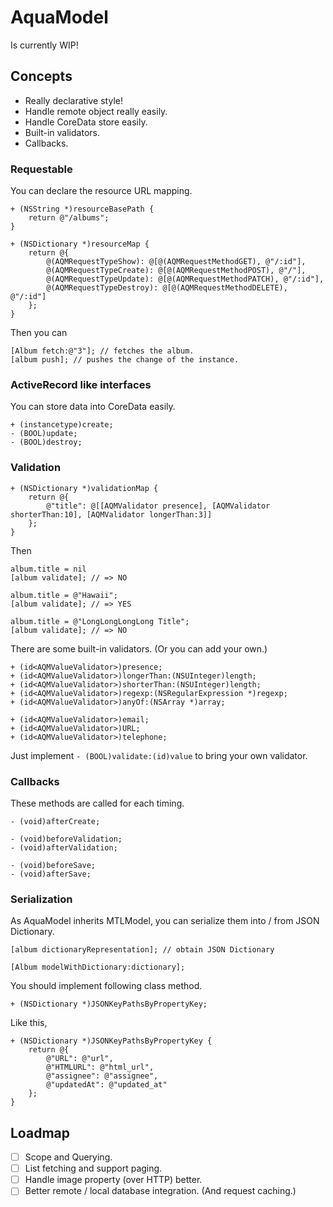 AquaModel
=========

Is currently WIP!

Concepts
---

* Really declarative style!
* Handle remote object really easily.
* Handle CoreData store easily.
* Built-in validators.
* Callbacks.

### Requestable

You can declare the resource URL mapping.

```objc
+ (NSString *)resourceBasePath {
    return @"/albums";
}

+ (NSDictionary *)resourceMap {
    return @{
        @(AQMRequestTypeShow): @[@(AQMRequestMethodGET), @"/:id"],
        @(AQMRequestTypeCreate): @[@(AQMRequestMethodPOST), @"/"],
        @(AQMRequestTypeUpdate): @[@(AQMRequestMethodPATCH), @"/:id"],
        @(AQMRequestTypeDestroy): @[@(AQMRequestMethodDELETE), @"/:id"]
    };
}
```

Then you can

```objc
[Album fetch:@"3"]; // fetches the album.
[album push]; // pushes the change of the instance.
```

### ActiveRecord like interfaces

You can store data into CoreData easily.

```objc
+ (instancetype)create;
- (BOOL)update;
- (BOOL)destroy;
```

### Validation

```objc
+ (NSDictionary *)validationMap {
    return @{
        @"title": @[[AQMValidator presence], [AQMValidator shorterThan:10], [AQMValidator longerThan:3]]
    };
}
```

Then

```objc
album.title = nil
[album validate]; // => NO

album.title = @"Hawaii";
[album validate]; // => YES

album.title = @"LongLongLongLong Title";
[album validate]; // => NO
```

There are some built-in validators. (Or you can add your own.)

```objc
+ (id<AQMValueValidator>)presence;
+ (id<AQMValueValidator>)longerThan:(NSUInteger)length;
+ (id<AQMValueValidator>)shorterThan:(NSUInteger)length;
+ (id<AQMValueValidator>)regexp:(NSRegularExpression *)regexp;
+ (id<AQMValueValidator>)anyOf:(NSArray *)array;

+ (id<AQMValueValidator>)email;
+ (id<AQMValueValidator>)URL;
+ (id<AQMValueValidator>)telephone;
```

Just implement `- (BOOL)validate:(id)value` to bring your own validator.

### Callbacks

These methods are called for each timing.

```objc
- (void)afterCreate;

- (void)beforeValidation;
- (void)afterValidation;

- (void)beforeSave;
- (void)afterSave;
```

### Serialization

As AquaModel inherits MTLModel, you can serialize them into / from JSON Dictionary.

```objc
[album dictionaryRepresentation]; // obtain JSON Dictionary

[Album modelWithDictionary:dictionary];
```

You should implement following class method.

```objc
+ (NSDictionary *)JSONKeyPathsByPropertyKey;
```

Like this,

```objc
+ (NSDictionary *)JSONKeyPathsByPropertyKey {
    return @{
        @"URL": @"url",
        @"HTMLURL": @"html_url",
        @"assignee": @"assignee",
        @"updatedAt": @"updated_at"
    };
}
```

Loadmap
---

- [ ] Scope and Querying.
- [ ] List fetching and support paging.
- [ ] Handle image property (over HTTP) better.
- [ ] Better remote / local database integration. (And request caching.)